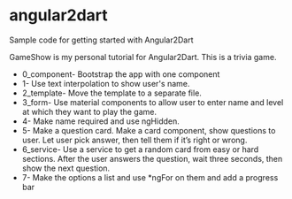 # angular2dart
Sample code for getting started with Angular2Dart

GameShow is my personal tutorial for Angular2Dart.  This is a trivia game.

- 0_component- Bootstrap the app with one component
- 1- Use text interpolation to show user's name.
- 2_template- Move the template to a separate file.
- 3_form- Use material components to allow user to enter name and level at which they want to play the game.
- 4- Make name required and use ngHidden.
- 5- Make a question card. Make a card component, show questions to user.  Let user pick answer, then tell them if it’s right or wrong.
- 6_service- Use a service to get a random card from easy or hard sections.  After the user answers the question, wait three seconds, then show the next question.
- 7- Make the options a list and use *ngFor on them and add a progress bar
